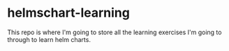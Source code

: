# helmschart-learning
This repo is where I'm going to store all the learning exercises I'm going to through to learn helm charts.
